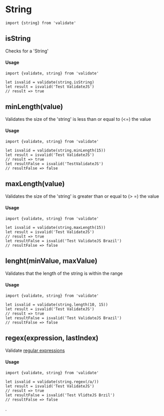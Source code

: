 # String

```es6
import {string} from 'validate'
```

## isString

Checks for a 'String'

#### Usage

```es6
import {validate, string} from 'validate'

let isvalid = validate(string.isString)
let result = isvalid('Test ValidateJS')
// result => true
```

## minLength(value)

Validates the size of the 'string' is less than or equal to (<=) the value

#### Usage
```es6
import {validate, string} from 'validate'

let isvalid = validate(string.minLength(15))
let result = isvalid('Test ValidateJS')
// result => true
let resultFalse = isvalid('TestValidateJS')
// resultFalse => false
```

## maxLength(value)

Validates the size of the 'string' is greater than or equal to (> =) the value

#### Usage
```es6
import {validate, string} from 'validate'

let isvalid = validate(string.maxLength(15))
let result = isvalid('Test ValidateJS')
// result => true
let resultFalse = isvalid('Test ValidateJS Brazil')
// resultFalse => false
```

## lenght(minValue, maxValue)

Validates that the length of the string is within the range

#### Usage

```es6
import {validate, string} from 'validate'

let isvalid = validate(string.length(10, 15))
let result = isvalid('Test ValidateJS')
// result => true
let resultFalse = isvalid('Test ValidateJS Brazil')
// resultFalse => false
```

## regex(expression, lastIndex)

Validate [regular expressions](https://developer.mozilla.org/en-US/docs/Web/JavaScript/Guide/Regular_Expressions)

#### Usage

```es6
import {validate, string} from 'validate'

let isvalid = validate(string.regex(/a/))
let result = isvalid('Test ValidateJS')
// result => true
let resultFalse = isvalid('Test VlidteJS Brzil')
// resultFalse => false
```

.
